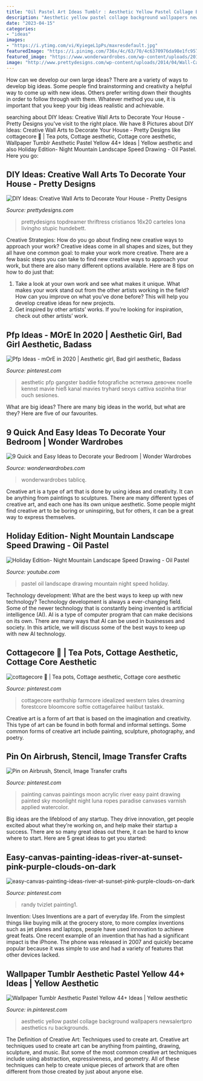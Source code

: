 ```yaml
---
title: "Oil Pastel Art Ideas Tumblr : Aesthetic Yellow Pastel Collage Background Wallpapers Newsalertpro Aesthetics Ru Backgrounds"
description: "Aesthetic yellow pastel collage background wallpapers newsalertpro aesthetics ru backgrounds"
date: "2023-04-15"
categories:
- "ideas"
images:
- "https://i.ytimg.com/vi/KyiegeL1pPs/maxresdefault.jpg"
featuredImage: "https://i.pinimg.com/736x/4c/63/70/4c6370976da98e1fc95765187e67fe70.jpg"
featured_image: "https://www.wonderwardrobes.com/wp-content/uploads/2016/02/bedroom-wall-art-9.jpg"
image: "http://www.prettydesigns.com/wp-content/uploads/2014/04/Wall-Canvas-Art.jpg"
---
```



How can we develop our own large ideas?
There are a variety of ways to develop big ideas. Some people find brainstorming and creativity a helpful way to come up with new ideas. Others prefer writing down their thoughts in order to follow through with them. Whatever method you use, it is important that you keep your big ideas realistic and achievable.

	

		
searching about DIY Ideas: Creative Wall Arts to Decorate Your House - Pretty Designs you've visit to the right place. We have 8 Pictures about DIY Ideas: Creative Wall Arts to Decorate Your House - Pretty Designs like cottagecore 🍃 | Tea pots, Cottage aesthetic, Cottage core aesthetic, Wallpaper Tumblr Aesthetic Pastel Yellow 44+ Ideas | Yellow aesthetic and also Holiday Edition- Night Mountain Landscape Speed Drawing - Oil Pastel. Here you go:
		
    
## DIY Ideas: Creative Wall Arts To Decorate Your House - Pretty Designs

<img loading=lazy src="http://www.prettydesigns.com/wp-content/uploads/2014/04/Wall-Canvas-Art.jpg" onerror="this.onerror=null;this.src='https://tse4.mm.bing.net/th?id=OIP.Z4v_TNCr45ue1DQWEHWXpAHaJ3&amp;pid=15.1';" alt="DIY Ideas: Creative Wall Arts to Decorate Your House - Pretty Designs">

_Source: prettydesigns.com_

>prettydesigns topdreamer thriftress cristianos 16x20 carteles lona livingho stupic hundebett. 

	

Creative Strategies: How do you go about finding new creative ways to approach your work?
Creative ideas come in all shapes and sizes, but they all have one common goal: to make your work more creative. There are a few basic steps you can take to find new creative ways to approach your work, but there are also many different options available. Here are 8 tips on how to do just that: 
1. Take a look at your own work and see what makes it unique. What makes your work stand out from the other artists working in the field? How can you improve on what you’ve done before? This will help you develop creative ideas for new projects. 
2. Get inspired by other artists’ works. If you’re looking for inspiration, check out other artists’ work.

    
## Pfp Ideas - MOrE In 2020 | Aesthetic Girl, Bad Girl Aesthetic, Badass

<img loading=lazy src="https://i.pinimg.com/736x/4c/63/70/4c6370976da98e1fc95765187e67fe70.jpg" onerror="this.onerror=null;this.src='https://tse3.mm.bing.net/th?id=OIP.TT-cQ4sOg4tPhrCkHpddxQHaNJ&amp;pid=15.1';" alt="Pfp Ideas - mOrE in 2020 | Aesthetic girl, Bad girl aesthetic, Badass">

_Source: pinterest.com_

>aesthetic pfp gangster baddie fotografiche эстетика девочек noelle kennst mavie hieß kanal mavies tryhard sexys cattiva sozinha tirar ouch sesiones. 

	

What are big ideas?
There are many big ideas in the world, but what are they? Here are five of our favourites.

    
## 9 Quick And Easy Ideas To Decorate Your Bedroom | Wonder Wardrobes

<img loading=lazy src="https://www.wonderwardrobes.com/wp-content/uploads/2016/02/bedroom-wall-art-9.jpg" onerror="this.onerror=null;this.src='https://tse2.mm.bing.net/th?id=OIP.sFw9T20IRkJlF8rr879UKwHaGI&amp;pid=15.1';" alt="9 Quick and Easy Ideas to Decorate your Bedroom | Wonder Wardrobes">

_Source: wonderwardrobes.com_

>wonderwardrobes tablicę. 

	

Creative art is a type of art that is done by using ideas and creativity. It can be anything from paintings to sculptures. There are many different types of creative art, and each one has its own unique aesthetic. Some people might find creative art to be boring or uninspiring, but for others, it can be a great way to express themselves.

    
## Holiday Edition- Night Mountain Landscape Speed Drawing - Oil Pastel

<img loading=lazy src="https://i.ytimg.com/vi/KyiegeL1pPs/maxresdefault.jpg" onerror="this.onerror=null;this.src='https://tse4.mm.bing.net/th?id=OIP.LTrRUagjS9v7H6SnLR1DugHaEK&amp;pid=15.1';" alt="Holiday Edition- Night Mountain Landscape Speed Drawing - Oil Pastel">

_Source: youtube.com_

>pastel oil landscape drawing mountain night speed holiday. 

	

Technology development: What are the best ways to keep up with new technology?
Technology development is always a ever-changing field. Some of the newer technology that is constantly being invented is artificial intelligence (AI). AI is a type of computer program that can make decisions on its own. There are many ways that AI can be used in businesses and society. In this article, we will discuss some of the best ways to keep up with new AI technology.

    
## Cottagecore 🍃 | Tea Pots, Cottage Aesthetic, Cottage Core Aesthetic

<img loading=lazy src="https://i.pinimg.com/736x/2a/18/a0/2a18a096dc4515bf6a1ae2ce620e9010.jpg" onerror="this.onerror=null;this.src='https://tse2.mm.bing.net/th?id=OIP.r7_X1j-O29AjXw15mf2uXgHaHa&amp;pid=15.1';" alt="cottagecore 🍃 | Tea pots, Cottage aesthetic, Cottage core aesthetic">

_Source: pinterest.com_

>cottagecore earthship farmcore idealized western tales dreaming forestcore bloomcore softie cottagefairee halibut tastakk. 

	

Creative art is a form of art that is based on the imagination and creativity. This type of art can be found in both formal and informal settings. Some common forms of creative art include painting, sculpture, photography, and poetry.

    
## Pin On Airbrush, Stencil, Image Transfer Crafts

<img loading=lazy src="https://i.pinimg.com/736x/c1/d6/81/c1d681339ddd10d42d7f7d3d57bf2ab8--easy-paintings-canvas-paintings.jpg" onerror="this.onerror=null;this.src='https://tse4.mm.bing.net/th?id=OIP.7BqJkeRzQv-IYcLG-eQgbAHaJ4&amp;pid=15.1';" alt="Pin on Airbrush, Stencil, Image Transfer crafts">

_Source: pinterest.com_

>painting canvas paintings moon acrylic river easy paint drawing painted sky moonlight night luna ropes paradise canvases varnish applied watercolor. 

	

Big ideas are the lifeblood of any startup. They drive innovation, get people excited about what they’re working on, and help make their startup a success. There are so many great ideas out there, it can be hard to know where to start. Here are 5 great ideas to get you started: 

    
## Easy-canvas-painting-ideas-river-at-sunset-pink-purple-clouds-on-dark

<img loading=lazy src="https://i.pinimg.com/736x/12/24/9c/12249c964a28a85c93911860b9542bd4.jpg" onerror="this.onerror=null;this.src='https://tse2.mm.bing.net/th?id=OIP.syElN6CYybxdYW4rxvCXFQHaJ5&amp;pid=15.1';" alt="easy-canvas-painting-ideas-river-at-sunset-pink-purple-clouds-on-dark">

_Source: pinterest.com_

>randy tvizlet painting1. 

	

Invention: Uses
Inventions are a part of everyday life. From the simplest things like buying milk at the grocery store, to more complex inventions such as jet planes and laptops, people have used innovation to achieve great feats. 
One recent example of an invention that has had a significant impact is the iPhone. The phone was released in 2007 and quickly became popular because it was simple to use and had a variety of features that other devices lacked.

    
## Wallpaper Tumblr Aesthetic Pastel Yellow 44+ Ideas | Yellow Aesthetic

<img loading=lazy src="https://i.pinimg.com/736x/05/db/bb/05dbbbcc02f256ddf973c0f0b3b79273.jpg" onerror="this.onerror=null;this.src='https://tse1.mm.bing.net/th?id=OIP.bknIceaHVEo7pgWmPlXOgQAAAA&amp;pid=15.1';" alt="Wallpaper Tumblr Aesthetic Pastel Yellow 44+ Ideas | Yellow aesthetic">

_Source: in.pinterest.com_

>aesthetic yellow pastel collage background wallpapers newsalertpro aesthetics ru backgrounds. 

	

The Definition of Creative Art: Techniques used to create art.
Creative art techniques used to create art can be anything from painting, drawing, sculpture, and music. But some of the most common creative art techniques include using abstraction, expressiveness, and geometry. All of these techniques can help to create unique pieces of artwork that are often different from those created by just about anyone else.

